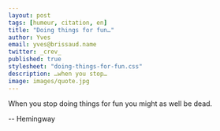 ```yaml
---
layout: post
tags: [humeur, citation, en]
title: "Doing things for fun…"
author: Yves
email: yves@brissaud.name
twitter: _crev_
published: true
stylesheet: "doing-things-for-fun.css"
description: …when you stop…
image: images/quote.jpg
---
```


<div class="quote">
	<span class="sancreek when">When</span>
	<span class="pinyon you">you</span>
	<span class="sancreek stop">stop</span>
	<span class="pinyon doing">doing things for</span>
	<span class="newrocker fun">fun</span>
	<span class="meie might">you might</span>
	<span class="sancreek well">as well</span>
	<span class="pinyon be">be</span>
	<span class="newrocker dead">dead.</span>
</div>

<span class="pinyon">-- Hemingway</span>
